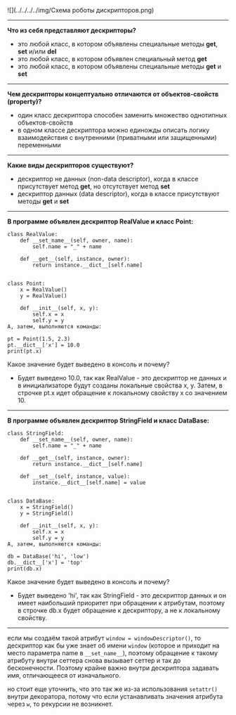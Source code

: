 ![](../../../../img/Схема роботы дискрипторов.png)
___
**Что из себя представляют дескрипторы?**

- это любой класс, в котором объявлены специальные методы __get__, __set__ и/или __del__
- это любой класс, в котором объявлен специальный метод __get__
- это любой класс, в котором объявлены специальные методы __get__ и __set__
___
**Чем дескрипторы концептуально отличаются от объектов-свойств (property)?**

- один класс дескриптора способен заменить множество однотипных объектов-свойств
- в одном классе дескриптора можно единожды описать логику взаимодействия с внутренними (приватными или защищенными) переменными
___
**Какие виды дескрипторов существуют?**

- дескриптор не данных (non-data descriptor), когда в классе присутствует метод __get__, но отсутствует метод __set__
- дескриптор данных (data descriptor), когда в классе присутствуют методы __get__ и __set__
___
**В программе объявлен дескриптор RealValue и класс Point:**
```
class RealValue:
    def __set_name__(self, owner, name):
        self.name = "_" + name

    def __get__(self, instance, owner):
        return instance.__dict__[self.name]


class Point:
    x = RealValue()
    y = RealValue()

    def __init__(self, x, y):
        self.x = x
        self.y = y
А, затем, выполняются команды:

pt = Point(1.5, 2.3)
pt.__dict__['x'] = 10.0
print(pt.x)
```
Какое значение будет выведено в консоль и почему?

- Будет выведено 10.0, так как RealValue - это дескриптор не данных и в инициализаторе будут созданы локальные свойства x, y. Затем, в строчке pt.x идет обращение к локальному свойству x со значением 10.
___
**В программе объявлен дескриптор StringField и класс DataBase:**
```
class StringField:
    def __set_name__(self, owner, name):
        self.name = "_" + name

    def __get__(self, instance, owner):
        return instance.__dict__[self.name]

    def __set__(self, instance, value):
        instance.__dict__[self.name] = value


class DataBase:
    x = StringField()
    y = StringField()

    def __init__(self, x, y):
        self.x = x
        self.y = y
А, затем, выполняются команды:

db = DataBase('hi', 'low')
db.__dict__['x'] = 'top'
print(db.x)
```
Какое значение будет выведено в консоль и почему?

- Будет выведено 'hi', так как StringField - это дескриптор данных и он имеет наибольший приоритет при обращении к атрибутам, поэтому в строчке db.x будет обращение к дескриптору, а не к локальному свойству.
___
если мы создаём такой атрибут `window = windowDescriptor()`,
то дескриптор как бы уже знает об имени `window` (которое 
и приходит на место параметра name в `__set_name__`), поэтому
обращение к такому атрибуту внутри сеттера снова вызывает 
сеттер и так до бесконечности. Поэтому крайне важно внутри
дескриптора задавать имя, отличающееся от изначального. 

но стоит еще уточнить, что это так же из-за использования
`setattr()` внутри декоратора, потому что если устанавливать
значения атрибута через `w`, то рекурсии не возникнет.
